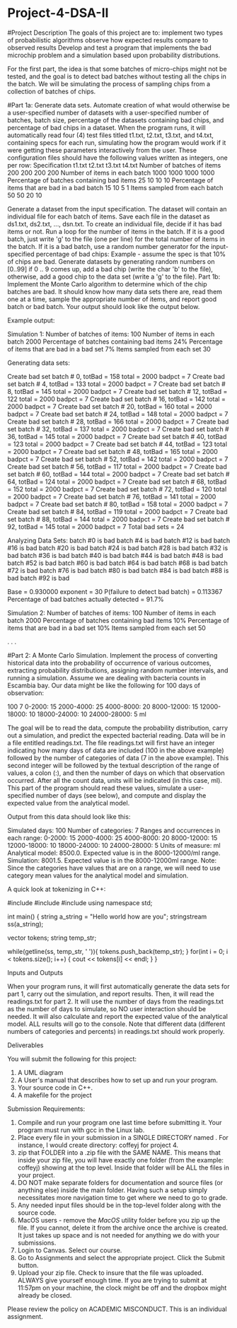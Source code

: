 # Project-4-DSA-II

#Project Description
The goals of this project are to:
implement two types of probabilistic algorithms
observe how expected results compare to observed results
Develop and test a program that implements the bad microchip problem and a simulation based upon probability distributions.

For the first part, the idea is that some batches of micro-chips might not be tested, and the goal is to detect bad batches without testing all the chips in the batch. We will be simulating the process of sampling chips from a collection of batches of chips.

#Part 1a: Generate data sets.
Automate creation of what would otherwise be a user-specified number of datasets with a user-specified number of batches, batch size, percentage of the datasets containing bad chips, and percentage of bad chips in a dataset.
When the program runs, it will automatically read four (4) test files titled t1.txt, t2.txt, t3.txt, and t4.txt, containing specs for each run, simulating how the program would work if it were getting these parameters interactively from the user. These configuration files should have the following values written as integers, one per row:
Specification	t1.txt	t2.txt	t3.txt	t4.txt
Number of batches of items	200	200	200	200
Number of items in each batch	1000	1000	1000	1000
Percentage of batches containing bad items	25	10	10	10
Percentage of items that are bad in a bad batch	15	10	5	1
Items sampled from each batch	50	50	20	10

Generate a dataset from the input specification. The dataset will contain an individual file for each batch of items. Save each file in the dataset as ds1.txt,  ds2.txt, ..., dsn.txt. To create an individual file, decide if it has bad items or not. Run a loop for the number of items in the batch. If it is a good batch, just write 'g' to the file (one per line) for the total number of items in the batch. If it is a bad batch, use a random number generator for the input-specified percentage of bad chips: Example - assume the spec is that 10% of chips are bad. Generate datasets by generating random numbers on [0..99] if 0 .. 9 comes up, add a bad chip (write the char 'b' to the file), otherwise, add a good chip to the data set (write a 'g' to the file).
Part 1b: Implement the Monte Carlo algorithm to determine which of the chip batches are bad. It should know how many data sets there are, read them one at a time, sample the appropriate number of items, and report good batch or bad batch. Your output should look like the output below.

Example output:

Simulation 1: 
   Number of batches of items:                   100
   Number of items in each batch                2000
   Percentage of batches containing bad items     24%
   Percentage of items that are bad in a bad set   7%
   Items sampled from each set                    30

Generating data sets:

  Create bad set batch #  0, totBad =  158 total =  2000 badpct =  7
  Create bad set batch #  4, totBad =  133 total =  2000 badpct =  7
  Create bad set batch #  8, totBad =  145 total =  2000 badpct =  7
  Create bad set batch # 12, totBad =  122 total =  2000 badpct =  7
  Create bad set batch # 16, totBad =  142 total =  2000 badpct =  7
  Create bad set batch # 20, totBad =  160 total =  2000 badpct =  7
  Create bad set batch # 24, totBad =  148 total =  2000 badpct =  7
  Create bad set batch # 28, totBad =  166 total =  2000 badpct =  7
  Create bad set batch # 32, totBad =  137 total =  2000 badpct =  7
  Create bad set batch # 36, totBad =  145 total =  2000 badpct =  7
  Create bad set batch # 40, totBad =  123 total =  2000 badpct =  7
  Create bad set batch # 44, totBad =  123 total =  2000 badpct =  7
  Create bad set batch # 48, totBad =  165 total =  2000 badpct =  7
  Create bad set batch # 52, totBad =  142 total =  2000 badpct =  7
  Create bad set batch # 56, totBad =  117 total =  2000 badpct =  7
  Create bad set batch # 60, totBad =  144 total =  2000 badpct =  7
  Create bad set batch # 64, totBad =  124 total =  2000 badpct =  7
  Create bad set batch # 68, totBad =  152 total =  2000 badpct =  7
  Create bad set batch # 72, totBad =  120 total =  2000 badpct =  7
  Create bad set batch # 76, totBad =  141 total =  2000 badpct =  7
  Create bad set batch # 80, totBad =  158 total =  2000 badpct =  7
  Create bad set batch # 84, totBad =  119 total =  2000 badpct =  7
  Create bad set batch # 88, totBad =  144 total =  2000 badpct =  7
  Create bad set batch # 92, totBad =  145 total =  2000 badpct =  7
  Total bad sets = 24

Analyzing Data Sets:
  batch #0 is bad
  batch #4 is bad
  batch #12 is bad
  batch #16 is bad
  batch #20 is bad
  batch #24 is bad
  batch #28 is bad
  batch #32 is bad
  batch #36 is bad
  batch #40 is bad
  batch #44 is bad
  batch #48 is bad
  batch #52 is bad
  batch #60 is bad
  batch #64 is bad
  batch #68 is bad
  batch #72 is bad
  batch #76 is bad
  batch #80 is bad
  batch #84 is bad
  batch #88 is bad
  batch #92 is bad

Base = 0.930000 exponent = 30
P(failure to detect bad batch) = 0.113367
Percentage of bad batches actually detected =  91.7%

Simulation 2: 
   Number of batches of items:                   100
   Number of items in each batch                2000
   Percentage of batches containing bad items     10%
   Percentage of items that are bad in a bad set  10%
   Items sampled from each set                    50

. . .



 #Part 2: A Monte Carlo Simulation. Implement the process of converting historical data into the probability of occurrence of various outcomes, extracting probability distributions, assigning random number intervals, and running a simulation. Assume we are dealing with bacteria counts in Escambia bay. Our data might be like the following for 100 days of observation:

100
7
0-2000: 15
2000-4000: 25
4000-8000: 20
8000-12000: 15
12000-18000: 10
18000-24000: 10
24000-28000: 5
ml


The goal will be to read the data, compute the probability distribution, carry out a simulation, and predict the expected bacterial reading. Data will be in a file entitled readings.txt. The file readings.txt will first have an integer indicating how many days of data are included (100 in the above example) followed by the number of categories of data (7 in the above example). This second integer will be followed by the textual description of the range of values, a colon (:), and then the number of days on which that observation occurred. After all the count data, units will be indicated (in this case, ml). This part of the program should read these values, simulate a user-specified number of days (see below), and compute and display the expected value from the analytical model.

Output from this data should look like this:

Simulated days: 100
Number of categories: 7
Ranges and occurrences in each range:
0-2000: 15
2000-4000: 25
4000-8000: 20
8000-12000: 15
12000-18000: 10
18000-24000: 10
24000-28000: 5
Units of measure: ml
Analytical model: 8500.0. Expected value is in the 8000-12000/ml range.
Simulation: 8001.5. Expected value is in the 8000-12000ml range.
Note: Since the categories have values that are on a range, we will need to use category mean values for the analytical model and simulation. 

A quick look at tokenizing in C++:

#include<vector>
#include<iostream>
#include<sstream>
using namespace std;

int main() {
   string a_string = "Hello world how are you";
   stringstream ss(a_string);

   vector<string> tokens;
   string temp_str;

   while(getline(ss, temp_str, ' ')){
      tokens.push_back(temp_str);
   }
   for(int i = 0; i < tokens.size(); i++) {
      cout << tokens[i] << endl;
   }
}

Inputs and Outputs

When your program runs, it will first automatically generate the data sets for part 1, carry out the simulation, and report results. Then, it will read the readings.txt for part 2. It will use the number of days from the readings.txt as the number of days to simulate, so NO user interaction should be needed. It will also calculate and report the expected value of the analytical model. ALL results will go to the console. Note that different data (different numbers of categories and percents) in readings.txt should work properly. 

Deliverables

You will submit the following for this project: 
1. A UML diagram
2. A User's manual that describes how to set up and run your program.
3. Your source code in C++.
4. A makefile for the project 

 Submission Requirements:  

1. Compile and run your program one last time before submitting it. Your program must run with gcc in the Linux lab.
2. Place every file in your submission in a SINGLE DIRECTORY named <last name><first initial>. For instance, I would create directory:  coffeyj  for project 4.
3. zip that FOLDER into a .zip file with the SAME NAME. This means that inside your zip file, you will have exactly one folder (from the example: coffeyj) showing at the top level. Inside that folder will be ALL the files in your project.
4. DO NOT make separate folders for documentation and source files (or anything else) inside the main folder. Having such a setup simply necessitates more navigation time to get where we need to go to grade.
5. Any needed input files should be in the top-level folder along with the source code.
6. MacOS users - remove the _MacOS_ utility folder before you zip up the file. If you cannot, delete it from the archive once the archive is created. It just takes up space and is not needed for anything we do with your submissions.
7. Login to Canvas. Select our course.
9. Go to Assignments and select the appropriate project. Click the Submit button.
10. Upload your zip file. Check to insure that the file was uploaded. ALWAYS give yourself enough time. If you are trying to submit at 11:57pm on your machine, the clock might be off and the dropbox might already be closed.

Please review the policy on ACADEMIC MISCONDUCT. This is an individual assignment.